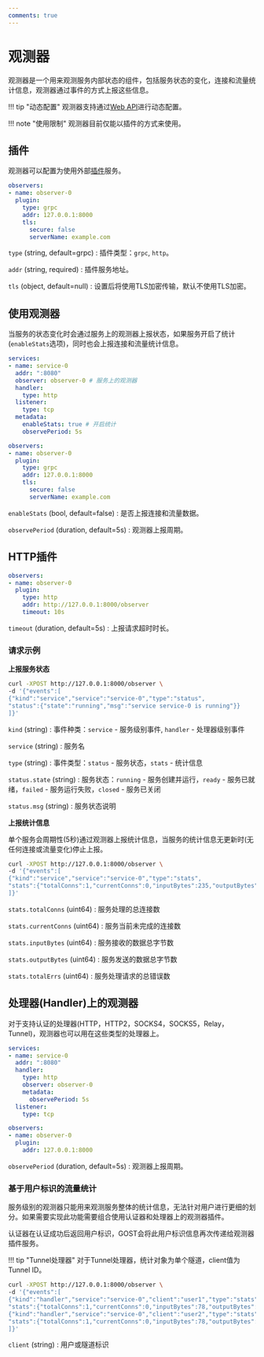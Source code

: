 ```yaml
---
comments: true
---
```


# 观测器

观测器是一个用来观测服务内部状态的组件，包括服务状态的变化，连接和流量统计信息，观测器通过事件的方式上报这些信息。

!!! tip "动态配置"
    观测器支持通过[Web API](/tutorials/api/overview/)进行动态配置。

!!! note "使用限制"
    观测器目前仅能以插件的方式来使用。

## 插件

观测器可以配置为使用外部[插件](/concepts/plugin/)服务。

```yaml
observers:
- name: observer-0
  plugin:
    type: grpc
    addr: 127.0.0.1:8000
    tls: 
      secure: false
      serverName: example.com
```

`type` (string, default=grpc)
:    插件类型：`grpc`, `http`。

`addr` (string, required)
:    插件服务地址。

`tls` (object, default=null)
:    设置后将使用TLS加密传输，默认不使用TLS加密。

## 使用观测器

当服务的状态变化时会通过服务上的观测器上报状态，如果服务开启了统计(`enableStats`选项)，同时也会上报连接和流量统计信息。

```yaml hl_lines="4 10 11"
services:
- name: service-0
  addr: ":8080"
  observer: observer-0 # 服务上的观测器
  handler:
    type: http
  listener:
    type: tcp
  metadata:
    enableStats: true # 开启统计
    observePeriod: 5s

observers:
- name: observer-0
  plugin:
    type: grpc
    addr: 127.0.0.1:8000
    tls: 
      secure: false
      serverName: example.com
```

`enableStats` (bool, default=false)
:    是否上报连接和流量数据。

`observePeriod` (duration, default=5s)
:    观测器上报周期。

## HTTP插件

```yaml
observers:
- name: observer-0
  plugin:
    type: http
    addr: http://127.0.0.1:8000/observer
    timeout: 10s
```

`timeout` (duration, default=5s)
:   上报请求超时时长。 

### 请求示例

**上报服务状态**

```bash
curl -XPOST http://127.0.0.1:8000/observer \
-d '{"events":[
{"kind":"service","service":"service-0","type":"status", 
"status":{"state":"running","msg":"service service-0 is running"}} 
]}'
```

`kind` (string)
:    事件种类：`service` - 服务级别事件, `handler` - 处理器级别事件

`service` (string)
:    服务名

`type` (string)
:    事件类型：`status` - 服务状态，`stats` - 统计信息

`status.state` (string)
:    服务状态：`running` - 服务创建并运行，`ready` - 服务已就绪，`failed` - 服务运行失败，`closed` - 服务已关闭

`status.msg` (string)
:    服务状态说明

**上报统计信息**

单个服务会周期性(5秒)通过观测器上报统计信息，当服务的统计信息无更新时(无任何连接或流量变化)停止上报。

```bash
curl -XPOST http://127.0.0.1:8000/observer \
-d '{"events":[
{"kind":"service","service":"service-0","type":"stats", 
"stats":{"totalConns":1,"currentConns":0,"inputBytes":235,"outputBytes":632,"totalErrs":0}}
]}'
```

`stats.totalConns` (uint64)
:    服务处理的总连接数

`stats.currentConns` (uint64)
:    服务当前未完成的连接数

`stats.inputBytes` (uint64)
:    服务接收的数据总字节数

`stats.outputBytes` (uint64)
:    服务发送的数据总字节数

`stats.totalErrs` (uint64)
:    服务处理请求的总错误数


## 处理器(Handler)上的观测器

对于支持认证的处理器(HTTP，HTTP2，SOCKS4，SOCKS5，Relay，Tunnel)，观测器也可以用在这些类型的处理器上。

```yaml hl_lines="6 8"
services:
- name: service-0
  addr: ":8080"
  handler:
    type: http
    observer: observer-0
    metadata:
      observePeriod: 5s
  listener:
    type: tcp

observers:
- name: observer-0
  plugin:
    addr: 127.0.0.1:8000
```

`observePeriod` (duration, default=5s)
:    观测器上报周期。


### 基于用户标识的流量统计

服务级别的观测器只能用来观测服务整体的统计信息，无法针对用户进行更细的划分。如果需要实现此功能需要组合使用认证器和处理器上的观测器插件。
    
认证器在认证成功后返回用户标识，GOST会将此用户标识信息再次传递给观测器插件服务。

!!! tip "Tunnel处理器"
    对于Tunnel处理器，统计对象为单个隧道，client值为Tunnel ID。

```bash
curl -XPOST http://127.0.0.1:8000/observer \
-d '{"events":[
{"kind":"handler","service":"service-0","client":"user1","type":"stats",
"stats":{"totalConns":1,"currentConns":0,"inputBytes":78,"outputBytes":574,"totalErrs":0}},
{"kind":"handler","service":"service-0","client":"user2","type":"stats",
"stats":{"totalConns":1,"currentConns":0,"inputBytes":78,"outputBytes":574,"totalErrs":0}}
]}'
```

`client` (string)
:    用户或隧道标识